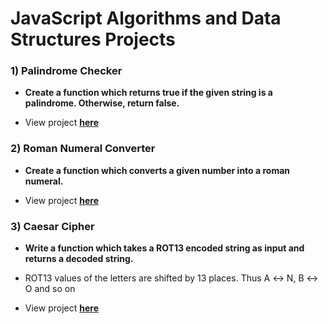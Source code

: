 # JavaScript Algorithms and Data Structures Projects

### 1) Palindrome Checker

* **Create a function which returns true if the given string is a palindrome. Otherwise, return false.**

* View project [**here**](/10%20-%20JavaScript%20Algorithms%20and%20Data%20Structures%20Projects/1%20-%20Palindrome%20Challenge/)

### 2) Roman Numeral Converter

* **Create a function which converts a given number into a roman numeral.**

* View project [**here**](/10%20-%20JavaScript%20Algorithms%20and%20Data%20Structures%20Projects/2%20-%20Roman%20Numeral%20Converter/)


### 3) Caesar Cipher

* **Write a function which takes a ROT13 encoded string as input and returns a decoded string.**

* ROT13 values of the letters are shifted by 13 places. Thus A ↔ N, B ↔ O and so on

* View project [**here**](/10%20-%20JavaScript%20Algorithms%20and%20Data%20Structures%20Projects/3%20-%20Caeser%20Cipher/)